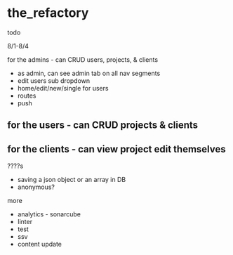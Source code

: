 # the_refactory

todo


8/1-8/4

for the admins - can CRUD users, projects, & clients
  - as admin, can see admin tab on all nav segments
  - edit users sub dropdown
  - home/edit/new/single for users
  - routes
  - push

for the users - can CRUD projects & clients
  -

for the clients - can view project edit themselves
  -







????s
  - saving a json object or an array in DB
  - anonymous?


more
  - analytics - sonarcube
  - linter
  - test
  - ssv
  - content update
